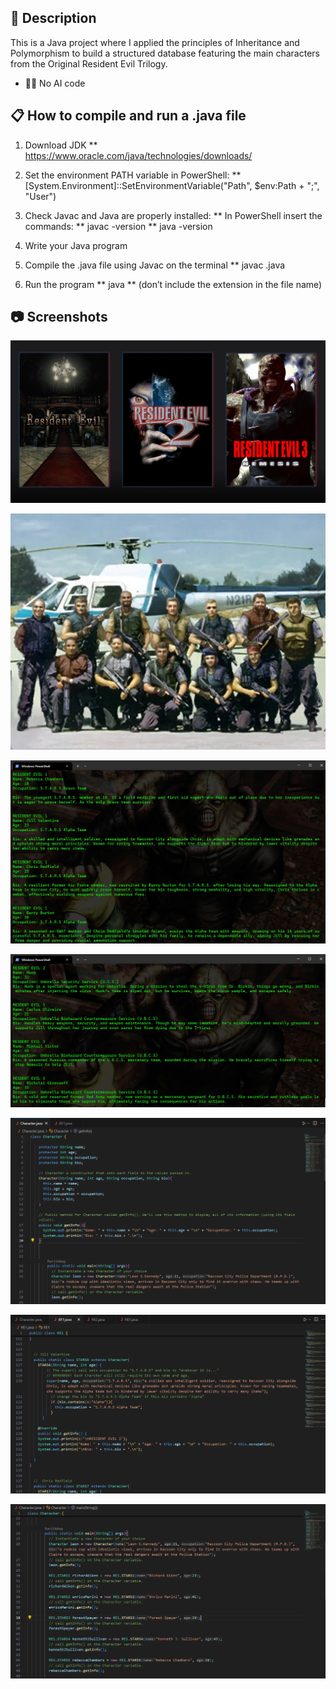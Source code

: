## 📄 Description

This is a Java project where I applied the principles of Inheritance and Polymorphism to build a structured database featuring the main characters from the Original Resident Evil Trilogy.


* 🚫🤖 No AI code 


## 📋 How to compile and run a .java file

1. Download JDK 
 ** https://www.oracle.com/java/technologies/downloads/

2. Set the environment PATH variable in PowerShell:
 ** [System.Environment]::SetEnvironmentVariable("Path", $env:Path + ";<path to the JDK bin>", "User")

4. Check Javac and Java are properly installed:
    ** In PowerShell insert the commands: 
    ** javac -version
    ** java -version

5. Write your Java program

6. Compile the .java file using Javac on the terminal
    ** javac <file name>.java

7. Run the program 
    ** java <file name> 
    ** (don’t include the extension in the file name)


## 📷 Screenshots

![Screenshot1](screenshots/Screenshot0.webp)

![Screenshot2](screenshots/Screenshot6.webp)

![Screenshot3](screenshots/Screenshot11.webp)

![Screenshot3](screenshots/Screenshot2.webp)

![Screenshot3](screenshots/Screenshot3.webp)

![Screenshot3](screenshots/Screenshot4.webp)

![Screenshot3](screenshots/Screenshot5.webp)






  




